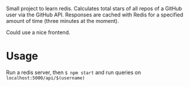 Small project to learn redis. Calculates total stars of all repos of a GitHub user via the GitHub API. Responses are cached with Redis for a specified amount of time (three minutes at the moment).

Could use a nice frontend.

# Usage

Run a redis server, then `$ npm start` and run queries on `localhost:5000/api/$(username)`